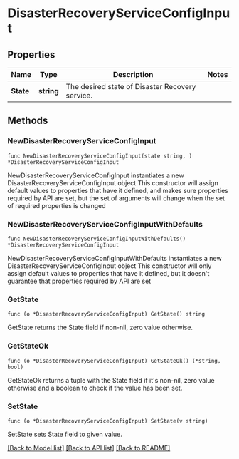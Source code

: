# DisasterRecoveryServiceConfigInput

## Properties

Name | Type | Description | Notes
------------ | ------------- | ------------- | -------------
**State** | **string** | The desired state of Disaster Recovery service. | 

## Methods

### NewDisasterRecoveryServiceConfigInput

`func NewDisasterRecoveryServiceConfigInput(state string, ) *DisasterRecoveryServiceConfigInput`

NewDisasterRecoveryServiceConfigInput instantiates a new DisasterRecoveryServiceConfigInput object
This constructor will assign default values to properties that have it defined,
and makes sure properties required by API are set, but the set of arguments
will change when the set of required properties is changed

### NewDisasterRecoveryServiceConfigInputWithDefaults

`func NewDisasterRecoveryServiceConfigInputWithDefaults() *DisasterRecoveryServiceConfigInput`

NewDisasterRecoveryServiceConfigInputWithDefaults instantiates a new DisasterRecoveryServiceConfigInput object
This constructor will only assign default values to properties that have it defined,
but it doesn't guarantee that properties required by API are set

### GetState

`func (o *DisasterRecoveryServiceConfigInput) GetState() string`

GetState returns the State field if non-nil, zero value otherwise.

### GetStateOk

`func (o *DisasterRecoveryServiceConfigInput) GetStateOk() (*string, bool)`

GetStateOk returns a tuple with the State field if it's non-nil, zero value otherwise
and a boolean to check if the value has been set.

### SetState

`func (o *DisasterRecoveryServiceConfigInput) SetState(v string)`

SetState sets State field to given value.



[[Back to Model list]](../README.md#documentation-for-models) [[Back to API list]](../README.md#documentation-for-api-endpoints) [[Back to README]](../README.md)


